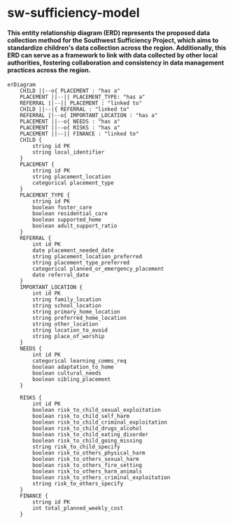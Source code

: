 # sw-sufficiency-model

#### This entity relationship diagram (ERD) represents the proposed data collection method for the Southwest Sufficiency Project, which aims to standardize children's data collection across the region. Additionally, this ERD can serve as a framework to link with data collected by other local authorities, fostering collaboration and consistency in data management practices across the region.

```mermaid
erDiagram
    CHILD ||--o{ PLACEMENT : "has a"
    PLACEMENT ||--|| PLACEMENT_TYPE: "has a"
    REFERRAL ||--|| PLACEMENT : "linked to"
    CHILD ||--|{ REFERRAL : "linked to"
    REFERRAL ||--o{ IMPORTANT_LOCATION : "has a"
    PLACEMENT ||--o{ NEEDS : "has a"
    PLACEMENT ||--o{ RISKS : "has a"
    PLACEMENT ||--|| FINANCE : "linked to"
    CHILD {
        string id PK
        string local_identifier
    }
    PLACEMENT {
        string id PK
        string placement_location
        categorical placement_type
    }
    PLACEMENT_TYPE {
        string id PK
        boolean foster_care
        boolean residential_care
        boolean supported_home
        boolean adult_support_ratio
    }
    REFERRAL {
        int id PK
        date placement_needed_date
        string placement_location_preferred
        string placement_type_preferred
        categorical planned_or_emergency_placement
        date referral_date
    }
    IMPORTANT_LOCATION {
        int id PK
        string family_location
        string school_location
        string primary_home_location
        string preferred_home_location
        string other_location
        string location_to_avoid
        string place_of_worship
    }
    NEEDS {
        int id PK
        categorical learning_comms_req
        boolean adaptation_to_home
        boolean cultural_needs
        boolean sibling_placement
    }

    RISKS {
        int id PK
        boolean risk_to_child_sexual_exploitation
        boolean risk_to_child_self_harm
        boolean risk_to_child_criminal_exploitation
        boolean risk_to_child_drugs_alcohol
        boolean risk_to_child_eating_disorder
        boolean risk_to_child_going_missing
        string risk_to_child_specify
        boolean risk_to_others_physical_harm
        boolean risk_to_others_sexual_harm
        boolean risk_to_others_fire_setting
        boolean risk_to_others_harm_animals
        boolean risk_to_others_criminal_exploitation
        string risk_to_others_specify
    }
    FINANCE {
        string id PK
        int total_planned_weekly_cost
    }
```
